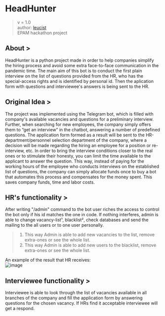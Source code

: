 # HeadHunter

> v = 1.0  
> author: [leucist](https://github.com/Leucist/)  
> EPAM hackathon project  

## About >
HeadHunter is a python project made in order to help companies simplify the hiring process and avoid some extra face-to-face communication in the pandemic time.
The main aim of this bot is to conduct the first plain interview on the list of questions provided from the HR, who has the special-access rights and is identified by personal id. Then the aplication form with questions and interviewee's answers is being sent to the HR.

## Original Idea >
The project was implemented using the Telegram bot, which is filled with company's available vacancies and questions for a preliminary interview. Further, when searching for new employees, the company simply offers them to “get an interview” in the chatbot, answering a number of predefined questions. The application form formed as a result will be sent to the HR-department/personnel selection department of the company, where a decision will be made regarding the hiring an employee for a position or re-interview, etc. In order to bring the interview conditions closer to the real ones or to stimulate their honesty, you can limit the time available to the applicant to answer the question. This way, instead of paying for the working hours of the employee who conducts interviews on the established list of questions, the company can simply allocate funds once to buy a bot that automates this process and compensates for the money spent. This saves company funds, time and labor costs.

## HR's functionality >
After writing "/admin" command to the bot user riches the access to control the bot only if his id matches the one in code.
If nothing interferes, admin is able to change vacancy-list¹, blacklist², check databases and send the mailing to the all users or to one user personally.
> 1) This way Admin is able to add new vacancies to the list, remove extra-ones or see the whole list.
> 2) This way Admin is able to add new users to the blacklist, remove extra-ones or see the whole list.

An example of the result that HR receives:\
![image](https://user-images.githubusercontent.com/65130251/124385598-1569b900-dcdf-11eb-94a1-e5b258b7308f.png)

## Interviewee functionality >
Interviewee is able to look through the list of vacancies available in all branches of the company and fill the application form by answering questions for the chosen vacancy.
If HRs find it acceptable interviewee will get a respond.
